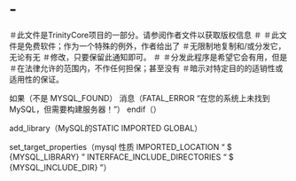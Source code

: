 # -  
＃此文件是TrinityCore项目的一部分。请参阅作者文件以获取版权信息
＃
＃此文件是免费软件；作为一个特殊的例外，作者给出了
＃无限制地复制和/或分发它，无论有无
＃修改，只要保留此通知即可。
＃
＃分发此程序是希望它会有用，但是
＃在法律允许的范围内，不作任何担保；甚至没有
＃暗示对特定目的的适销性或适用性的保证。

如果（不是 MYSQL_FOUND）
  消息（FATAL_ERROR  “在您的系统上未找到MySQL，但需要构建服务器！”）
endif（）

add_library（MySQL的STATIC  IMPORTED  GLOBAL）

set_target_properties（mysql
  性质
    IMPORTED_LOCATION
      “ $ {MYSQL_LIBRARY} ”
    INTERFACE_INCLUDE_DIRECTORIES
      “ $ {MYSQL_INCLUDE_DIR} ”）
